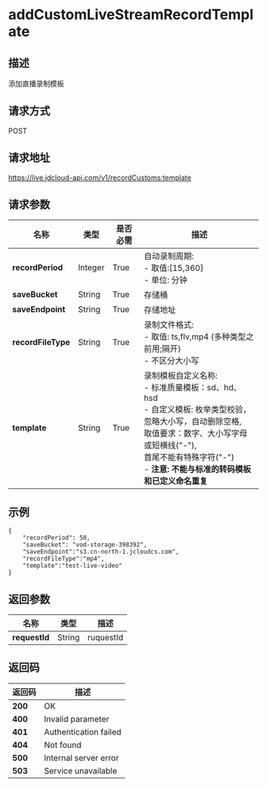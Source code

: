 # addCustomLiveStreamRecordTemplate


## 描述
添加直播录制模板

## 请求方式
POST

## 请求地址
https://live.jdcloud-api.com/v1/recordCustoms:template


## 请求参数
|名称|类型|是否必需|描述|
|---|---|---|---|
|**recordPeriod**|Integer|True|自动录制周期:<br>  - 取值:[15,360]<br>  - 单位: 分钟<br>|
|**saveBucket**|String|True|存储桶<br>|
|**saveEndpoint**|String|True|存储地址<br>|
|**recordFileType**|String|True|录制文件格式:<br>  - 取值: ts,flv,mp4 (多种类型之前用;隔开)<br>  - 不区分大小写<br>|
|**template**|String|True|录制模板自定义名称:<br>  - 标准质量模板：sd、hd、hsd<br>  - 自定义模板: 枚举类型校验，忽略大小写，自动删除空格,<br>              取值要求：数字、大小写字母或短横线("-"),<br>              首尾不能有特殊字符("-")<br>  - <b>注意: 不能与标准的转码模板和已定义命名重复</b><br>|

## 示例
    {
        "recordPeriod": 50,
        "saveBucket": "vod-storage-398392",
        "saveEndpoint":"s3.cn-north-1.jcloudcs.com",
        "recordFileType":"mp4",
        "template":"test-live-video"
    }

## 返回参数
|名称|类型|描述|
|---|---|---|
|**requestId**|String|ruquestId|


## 返回码
|返回码|描述|
|---|---|
|**200**|OK|
|**400**|Invalid parameter|
|**401**|Authentication failed|
|**404**|Not found|
|**500**|Internal server error|
|**503**|Service unavailable|
